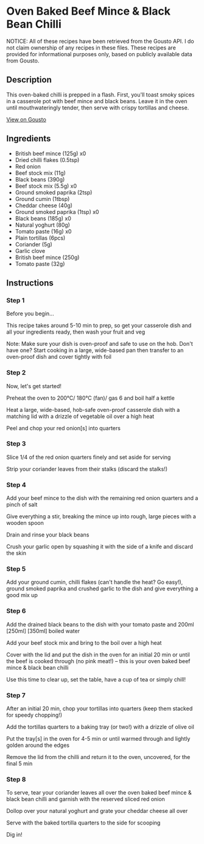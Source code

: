 # Oven Baked Beef Mince & Black Bean Chilli

NOTICE: All of these recipes have been retrieved from the Gousto API. I do not claim ownership of any recipes in these files. These recipes are provided for informational purposes only, based on publicly available data from Gousto.

## Description

This oven-baked chilli is prepped in a flash. First, you'll toast smoky spices in a casserole pot with beef mince and black beans. Leave it in the oven until mouthwateringly tender, then serve with crispy tortillas and cheese. 

[View on Gousto](https://www.gousto.co.uk/recipes/cookbook/oven-baked-mexican-beef-black-bean-chilli)

## Ingredients

- British beef mince (125g) x0
- Dried chilli flakes (0.5tsp)
- Red onion
- Beef stock mix (11g)
- Black beans (390g)
- Beef stock mix (5.5g) x0
- Ground smoked paprika (2tsp)
- Ground cumin (1tbsp)
- Cheddar cheese (40g)
- Ground smoked paprika (1tsp) x0
- Black beans (185g) x0
- Natural yoghurt (80g)
- Tomato paste (16g) x0
- Plain tortillas (6pcs)
- Coriander (5g)
- Garlic clove
- British beef mince (250g)
- Tomato paste (32g)

## Instructions


### Step 1

Before you begin...

This recipe takes around 5-10 min<span class="text-danger"> </span>to prep, so get your casserole dish and all your ingredients ready, then wash your fruit and veg

Note: Make sure your dish is oven-proof and safe to use on the hob. Don't have one? Start cooking in a large, wide-based pan then transfer to an oven-proof dish and cover tightly with foil


### Step 2

Now, let's get started!

Preheat the oven to 200°C/ 180°C (fan)/ gas 6 and boil half a kettle

Heat a large, wide-based, hob-safe oven-proof casserole dish with a matching lid with a drizzle of vegetable oil over a high heat

Peel and chop your red onion[s] into quarters


### Step 3

Slice 1/4 of the<span class="text-danger"> </span>red<span class="text-danger"> </span>onion quarters finely and set aside for serving

Strip your coriander leaves from their stalks (discard the stalks!)


### Step 4

Add your beef mince to the dish with the remaining red onion quarters and a pinch of salt

Give everything a stir, breaking the mince up into rough, large pieces with a wooden spoon

Drain and rinse your black beans

Crush your garlic open by squashing it with the side of a knife and discard the skin


### Step 5

Add your ground cumin, chilli flakes (can't handle the heat? Go easy!), ground smoked paprika and crushed garlic to the dish and give everything a good mix up


### Step 6

Add the drained black beans to the dish with your tomato paste and 200ml <span class="text-purple">[250ml]</span> <span class="text-danger">[350ml] </span>boiled water

Add your beef stock mix and bring to the boil over a high heat

Cover with the lid and put the dish in the oven for an initial 20 min or until the beef is cooked through (no pink meat!) – this is your oven baked beef mince & black bean chilli

Use this time to clear up, set the table, have a cup of tea or simply chill!


### Step 7

After an initial 20 min, chop your tortillas into quarters (keep them stacked for speedy chopping!)

Add the tortillas quarters to a baking tray (or two!) with a drizzle of olive oil

Put the tray[s] in the oven for 4-5 min or until warmed through and lightly golden around the edges

Remove the lid from the chilli and return it to the oven, uncovered, for the final 5 min

### Step 8

To serve, tear your coriander leaves all over the oven baked beef mince & black bean chilli and garnish with the reserved sliced red onion

Dollop over your natural yoghurt and grate your cheddar cheese all over

Serve with the baked tortilla quarters to the side for scooping

Dig in!

